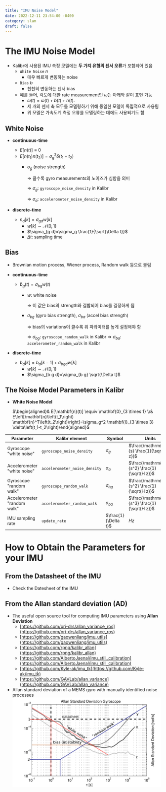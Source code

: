 ```yaml
---
title: "IMU Noise Model"
date: 2022-12-11 23:54:00 -0400
category: slam
draft: false
---
```


# **The IMU Noise Model**

- Kalibr에 사용된 IMU 측정 모델에는 **두 가지 유형의 센서 오류**가 포함되어 있음
    - `White Noise` $n$
        - 매우 빠르게 변동하는 noise
    - `Bias` $b$
        - 천천히 변동하는 센서 bias
    - 예를 들어, 각도에 대한 rate measurement인 $\tilde{\omega}$는 아래와 같이 표현 가능
        - $\tilde{\omega}(t)=\omega(t)+b(t)+n(t) .$
        - 세 개의 센서 축 모두를 모델링하기 위해 동일한 모델이 독립적으로 사용됨
        - 위 모델은 가속도계 측정 오류를 모델링하는 데에도 사용되기도 함

## White Noise

- **continuous-time**
    - $E[n(t)] \equiv 0$
    - $E\left[n\left(t_1\right) n\left(t_2\right)\right]=\sigma_g^2 \delta\left(t_1-t_2\right)$
        - $\sigma_g$ (noise strength)
            
            ⇒ 클수록 gyro measurements의 노이즈가 심함을 의미
            
            ⇒ $\sigma_g$: `gyroscope_noise_density` in Kalibr
            
            ⇒ $\sigma_a$: `accelerometer_noise_density` in Kalibr
            
- **discrete-time**
    - $n_d[k]=\sigma_{g d} w[k]$
        - $w[k] \sim \mathcal{N}(0,1)$
        - $\sigma_{g d}=\sigma_g \frac{1}{\sqrt{\Delta t}}$
        - $\Delta t$: sampling time

## Bias

- Brownian motion process, Wiener process, Random walk 등으로 불림
- **continuous-time**
    - $\dot{b}_g(t)=\sigma_{b g} w(t)$
        - $w$: white noise
            
            ⇒ 이 값은 bias의 strength와 결합되어 bias를 결정하게 됨
            
        - $\sigma_{bg}$ (gyro bias strength), $\sigma_{ba}$ (accel bias strength)
            
            ⇒ bias의 variations이 클수록 위 파라미터를 높게 설정해야 함
            
            ⇒ $\sigma_{bg}$: `gyroscope_random_walk` in Kalibr
            ⇒ $\sigma_{ba}$: `accelerometer_random_walk` in Kalibr
            
- **discrete-time**
    - $b_d[k]=b_d[k-1]+\sigma_{b g d} w[k]$
        - $w[k] \sim \mathcal{N}(0,1)$
        - $\sigma_{b g d}=\sigma_{b g} \sqrt{\Delta t}$
        

## The Noise Model Parameters in Kalibr

- **White Noise Model**
    
    $\begin{aligned}& E[\mathbf{n}(t)] \equiv \mathbf{0}_{3 \times 1} \\& E\left[\mathbf{n}\left(t_1\right) \mathbf{n}^T\left(t_2\right)\right]=\sigma_g^2 \mathbf{I}_{3 \times 3} \delta\left(t_1-t_2\right)\end{aligned}$
    

| Parameter | Kalibr element | Symbol | Units |
| --- | --- | --- | --- |
| Gyroscope "white noise" | `gyroscope_noise_density` | $\sigma_{g}$ | $\frac{\mathrm{rad}}{s} \frac{1}{\sqrt{H z}}$ |
| Accelerometer "white noise" | `accelerometer_noise_density` | $\sigma_{a}$ | $\frac{\mathrm{m}}{s^2} \frac{1}{\sqrt{H z}}$ |
| Gyroscope "random walk" | `gyroscope_random_walk` | $\sigma_{bg}$ | $\frac{\mathrm{rad}}{s^2} \frac{1}{\sqrt{H z}}$ |
| Accelerometer "random walk" | `accelerometer_random_walk` | $\sigma_{ba}$ | $\frac{\mathrm{m}}{s^3} \frac{1}{\sqrt{H z}}$ |
| IMU sampling rate | `update_rate` | $\frac{1}{\Delta t}$ | $H z$ |

# **How to Obtain the Parameters for your IMU**

## **From the Datasheet of the IMU**

- Check the Datesheet of the IMU

## **From the Allan standard deviation (AD)**

- The useful open source tool for computing IMU parameters using **Allan Deviation**
    - [https://github.com/ori-drs/allan_variance_ros](https://github.com/ori-drs/allan_variance_ros)
    - [https://github.com/gaowenliang/imu_utils](https://github.com/gaowenliang/imu_utils)
    - [https://github.com/rpng/kalibr_allan](https://github.com/rpng/kalibr_allan)
    - [https://github.com/AlbertoJaenal/imu_still_calibration](https://github.com/AlbertoJaenal/imu_still_calibration)
    - [https://github.com/Kyle-ak/imu_tk](https://github.com/Kyle-ak/imu_tk)
    - [https://github.com/GAVLab/allan_variance](https://github.com/GAVLab/allan_variance)
- Allan standard deviation of a MEMS gyro with manually identified noise processes
    ![Untitled](./images/221211/Untitled.png)